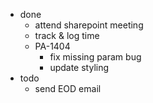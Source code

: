 - done
	- attend sharepoint meeting
	- track & log time
	- PA-1404
		- fix missing param bug
		- update styling
- todo
	- send EOD email